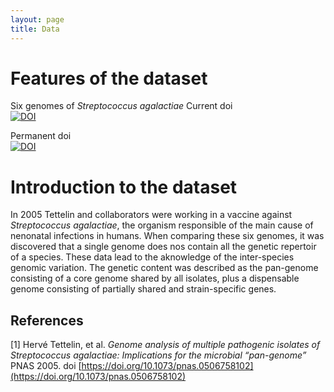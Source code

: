 ```yaml
---
layout: page
title: Data
---
```


# Features of the dataset  
Six genomes of _Streptococcus agalactiae_
Current doi  
[![DOI](https://zenodo.org/badge/DOI/10.5281/zenodo.6595388.svg)](https://doi.org/10.5281/zenodo.6595388)

Permanent doi  
[![DOI](https://zenodo.org/badge/DOI/10.5281/zenodo.6595387.svg)](https://doi.org/10.5281/zenodo.6595387)



# Introduction to the dataset  
In 2005 Tettelin and collaborators were working in a vaccine against _Streptococcus agalactiae_, the organism responsible of the main cause of nenonatal infections in humans. When comparing these six genomes, it was discovered that a single genome does nos contain all the genetic repertoir of a species. These data lead to the aknowledge of the inter-species genomic variation. The genetic content was described as the pan-genome consisting of a core genome shared by all isolates, plus a dispensable genome consisting of partially shared and strain-specific genes.

## References  

[1] Hervé Tettelin, et al. _Genome analysis of multiple pathogenic isolates of Streptococcus agalactiae: Implications for the microbial “pan-genome”_ PNAS 2005. doi [https://doi.org/10.1073/pnas.0506758102](https://doi.org/10.1073/pnas.0506758102)

